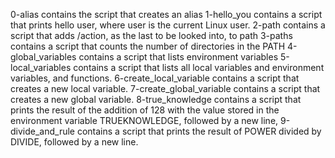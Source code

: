 0-alias contains the script that creates an alias
1-hello_you contains a script that prints hello user, where user is the current Linux user.
2-path contains a script that adds /action, as the last to be looked into, to path
3-paths contains a script that counts the number of directories in the PATH
4-global_variables contains a script that lists environment variables
5-local_variables contains a script that lists all local variables and environment variables, and functions.
6-create_local_variable contains a script that creates a new local variable.
7-create_global_variable contains a script that creates a new global variable.
8-true_knowledge contains  a script that prints the result of the addition of 128 with the value stored in the environment variable TRUEKNOWLEDGE, followed by a new line,
9-divide_and_rule contains a script that prints the result of POWER divided by DIVIDE, followed by a new line.
